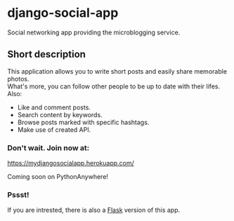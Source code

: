 # django-social-app

Social networking app providing the microblogging service.

## Short description

This application allows you to write short posts and easily share memorable photos. 
<br>
What's more, you can follow other people to be up to date with their lifes.<br>
Also:
* Like and comment posts.
* Search content by keywords.
* Browse posts marked with specific hashtags.
* Make use of created API.


### Don't wait. Join now at:

https://mydjangosocialapp.herokuapp.com/


Coming soon on PythonAnywhere!


### Pssst!
If you are intrested, there is also a [Flask](https://github.com/kkornel/flask-social-app "Github page of Flask social app") version of this app. 